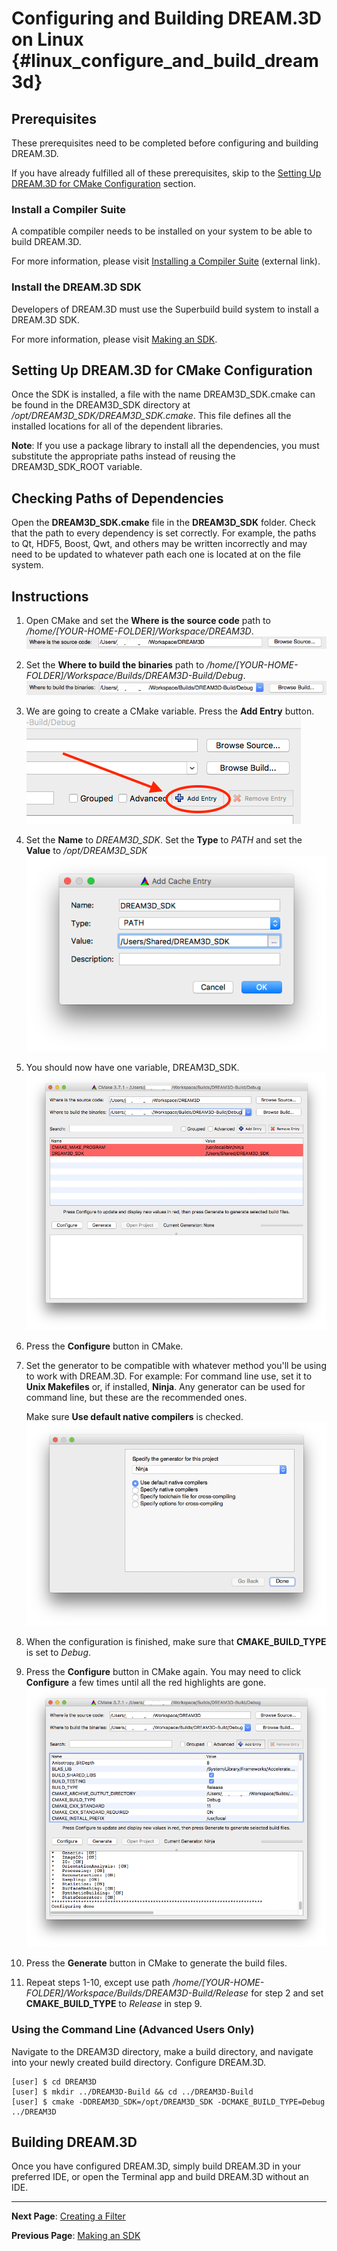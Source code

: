 Configuring and Building DREAM.3D on Linux {#linux_configure_and_build_dream3d}
========

<a name="prerequisites">

## Prerequisites ##

</a>

These prerequisites need to be completed before configuring and building DREAM.3D.

If you have already fulfilled all of these prerequisites, skip to the [Setting Up DREAM.3D for CMake Configuration](#cmake_config) section.

<a name="compiler_suite">

### Install a Compiler Suite ###

</a>

A compatible compiler needs to be installed on your system to be able to build DREAM.3D.

For more information, please visit [Installing a Compiler Suite](http://dream3d.bluequartz.net/binaries/Help/DREAM3D/compiler_suite.html) (external link).

<a name="installing_sdk">

### Install the DREAM.3D SDK ###

</a>

Developers of DREAM.3D must use the Superbuild build system to install a DREAM.3D SDK.

For more information, please visit <a href="https://github.com/bluequartzsoftware/DREAM3DSuperbuild/blob/develop/docs/Making_an_SDK_Linux.md">Making an SDK</a>.

<a name="cmake_config">

## Setting Up DREAM.3D for CMake Configuration ##

</a>

Once the SDK is installed, a file with the name DREAM3D_SDK.cmake can be found in the DREAM3D_SDK directory at */opt/DREAM3D_SDK/DREAM3D_SDK.cmake*. This file defines all the installed locations for all of the dependent libraries.

**Note**: If you use a package library to install all the dependencies, you must substitute the appropriate paths instead of reusing the DREAM3D_SDK_ROOT variable.

## Checking Paths of Dependencies ##
Open the **DREAM3D_SDK.cmake** file in the **DREAM3D_SDK** folder.  Check that the path to every dependency is set correctly.  For example, the paths to Qt, HDF5, Boost, Qwt, and others may be written incorrectly and may need to be updated to whatever path each one is located at on the file system.

## Instructions ##
1. Open CMake and set the **Where is the source code** path to */home/[YOUR-HOME-FOLDER]/Workspace/DREAM3D*.
![](Images/OSX_SourceCodePath.png)

2. Set the **Where to build the binaries** path to */home/[YOUR-HOME-FOLDER]/Workspace/Builds/DREAM3D-Build/Debug*.
![](Images/OSX_BuildBinariesDebug.png)

3. We are going to create a CMake variable.  Press the **Add Entry** button.
![](Images/OSX_AddEntry.png)

4. Set the **Name** to *DREAM3D_SDK*.  Set the **Type** to *PATH* and set the **Value** to */opt/DREAM3D_SDK*
![](Images/OSX_CreateCmakeVariable.png)

5. You should now have one variable, DREAM3D_SDK.
![](Images/OSX_CmakeBeforeConfig.png)

6. Press the **Configure** button in CMake.

7. Set the generator to be compatible with whatever method you'll be using to work with DREAM.3D.  For example:
    For command line use, set it to **Unix Makefiles** or, if installed, **Ninja**.  Any generator can be used for command line, but these are the recommended ones.
    
	Make sure **Use default native compilers** is checked.
![](Images/OSX_Generator.png)

8. When the configuration is finished, make sure that **CMAKE_BUILD_TYPE** is set to *Debug*.

9. Press the **Configure** button in CMake again.  You may need to click **Configure** a few times until all the red highlights are gone.
![](Images/OSX_CmakeAfterConfig.png)

10. Press the **Generate** button in CMake to generate the build files.

11. Repeat steps 1-10, except use path */home/[YOUR-HOME-FOLDER]/Workspace/Builds/DREAM3D-Build/Release* for step 2 and set **CMAKE_BUILD_TYPE** to *Release* in step 9.

### Using the Command Line (Advanced Users Only) ###
Navigate to the DREAM3D directory, make a build directory, and navigate into your newly created build directory.  Configure DREAM.3D.

	[user] $ cd DREAM3D
	[user] $ mkdir ../DREAM3D-Build && cd ../DREAM3D-Build
	[user] $ cmake -DDREAM3D_SDK=/opt/DREAM3D_SDK -DCMAKE_BUILD_TYPE=Debug ../DREAM3D

## Building DREAM.3D ##
Once you have configured DREAM.3D, simply build DREAM.3D in your preferred IDE, or open the Terminal app and build DREAM.3D without an IDE.

---
**Next Page**: [Creating a Filter](http://dream3d.bluequartz.net/binaries/Help/DREAM3D/creating_a_filter.html)

**Previous Page**: <a href="https://github.com/bluequartzsoftware/DREAM3DSuperbuild/blob/develop/docs/Making_an_SDK_Linux.md">Making an SDK</a>